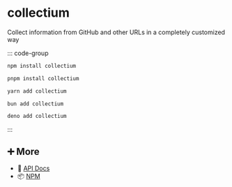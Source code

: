 # collectium

Collect information from GitHub and other URLs in a completely customized way

::: code-group

```bash [npm]
npm install collectium
```

```bash [pnpm]
pnpm install collectium
```

```bash [yarn]
yarn add collectium
```

```bash [bun]
bun add collectium
```

```bash [deno]
deno add collectium
```

:::

## ➕ More

- 📖 [API Docs](api.md)
- 📦 [NPM](https://www.npmjs.com/package/collectium)
